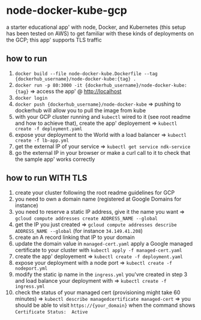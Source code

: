 # node-docker-kube-gcp

a starter educational app' with node, Docker, and Kubernetes (this setup has been tested on AWS) to get familiar with these kinds of deployments on the GCP; this app' supports TLS traffic

## how to run

1. `docker build --file node-docker-kube.Dockerfile --tag {dockerhub_username}/node-docker-kube:{tag} .`
2. `docker run -p 80:3000 -it {dockerhub_username}/node-docker-kube:{tag}` => access the app' @ <http://localhost>
3. `docker login`
4. `docker push {dockerhub_username}/node-docker-kube` => pushing to dockerhub will allow you to pull the image from kube
5. with your GCP cluster running and `kubectl` wired to it (see root readme and how to achieve that), create the app' deployement => `kubectl create -f deployment.yaml`
6. expose your deployment to the World with a load balancer => `kubectl create -f lb-app.yml`
7. get the external IP of your service => `kubectl get service ndk-service`
8. go the external IP in your browser or make a curl call to it to check that the sample app' works correctly

## how to run WITH TLS

1. create your cluster following the root readme guidelines for GCP
2. you need to own a domain name (registered at Google Domains for instance)
3. you need to reserve a static IP address, give it the name you want => `gcloud compute addresses create ADDRESS_NAME --global`
4. get the IP you just created => `gcloud compute addresses describe ADDRESS_NAME --global` (for instance `34.149.41.208`)
5. create an A record linking that IP to your domain
6. update the domain value in `managed-cert.yaml` apply a Google managed certificate to your cluster with `kubectl apply -f managed-cert.yaml`
7. create the app' deployement => `kubectl create -f deployment.yaml`
8. expose your deployment with a node port => `kubectl create -f nodeport.yml`
9. modify the static ip name in the `ingress.yml` you'vre created in step 3 and load balance your deployment with => `kubectl create -f ingress.yml`
10. check the status of your managed cert (provisioning might take 60 minutes) => `kubectl describe managedcertificate managed-cert` => you should be able to visit `https://{your_domain}` when the command shows `Certificate Status:  Active`
